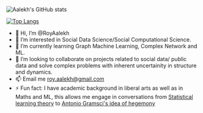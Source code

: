 ![Aalekh's GitHub stats](https://github-readme-stats.vercel.app/api?username=RoyAalekh&show_icons=true&theme=radical)

[![Top Langs](https://github-readme-stats.vercel.app/api/top-langs/?username=RoyAalekh)](https://github.com/RoyAalekh/github-readme-stats)


- 👋 Hi, I’m @RoyAalekh
- 👀 I’m interested in Social Data Science/Social Computational Science.
- 🌱 I’m currently learning Graph Machine Learning, Complex Network and ML.
- 💞️ I’m looking to collaborate on projects related to social data/ public data and solve complex problems with inherent uncertainity in structure and dynamics.
- 📫 Email me roy.aalekh@gmail.com
- ⚡ Fun fact: I have academic background in liberal arts as well as in Maths and ML, this allows me engage in conversations from [Statistical learning theory](https://statisticalsupportandresearch.wordpress.com/wp-content/uploads/2017/05/vladimir-vapnik-the-nature-of-statistical-learning-springer-2010.pdf) to [Antonio Gramsci's idea of hegemony](https://www.marxists.org/history/erol/ncm-7/tr-gramsci.htm)

<!---
RoyAalekh/RoyAalekh is a ✨ special ✨ repository because its `README.md` (this file) appears on your GitHub profile.
You can click the Preview link to take a look at your changes.
--->
